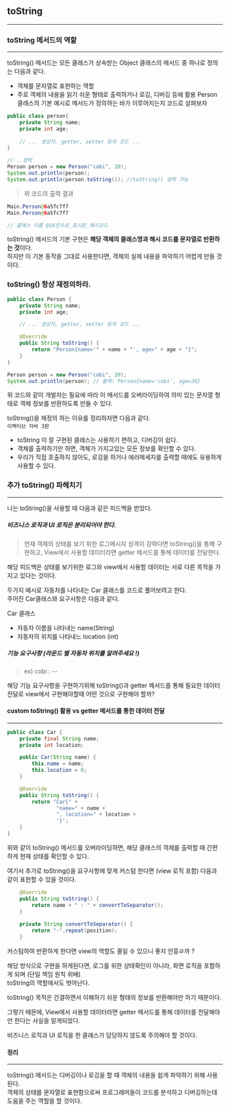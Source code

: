 ## toString
***
### toString 메서드의 역할
***
toString() 메서드는 모든 클래스가 상속받는 Object 클래스의 메서드 중 하나로 정의는 다음과 같다. 
* 객체를 문자열로 표현하는 역할
* 주로 객체의 내용을 읽기 쉬운 형태로 출력하거나 로깅, 디버깅 등에 활용
Person 클래스의 기본 예시로 메서드가 정의하는 바가 이루어지는지 코드로 살펴보자
```java
public class person{
    private String name;
    private int age;
    
    // ... 생성자, getter, setter 등의 코드 ...
}

// ..생략
Person person = new Person("cobi", 20);
System.out.println(person);
System.out.println(person.toString()); //toString() 생략 가능
```
> 위 코드의 출력 결과
```java
Main.Person@6a5fc7f7
Main.Person@6a5fc7f7

// 클래스 이름 @16진수로_표시된_해시코드
```
toString() 메서드의 기본 구현은 **해당 객체의 클래스명과 해시 코드를 문자열로 반환하는 것**이다. <br>
하지만 이 기본 동작을 그대로 사용한다면, 객체의 실제 내용을 파악하기 어렵게 만들 것이다.

### toString() 항상 재정의하라.
```java
public class Person {
    private String name;
    private int age;

    // ... 생성자, getter, setter 등의 코드 ...

    @Override
    public String toString() {
        return "Person{name='" + name + "', age=" + age + "}";
    }
}
```
```java
Person person = new Person("cobi", 20);
System.out.println(person); // 출력: Person{name='cobi', age=20}
```
위 코드와 같이 개발자는 필요에 따라 이 메서드를 오버라이딩하여 의미 있는 문자열 형태로 객체 정보를 반환하도록 만들 수 있다.

toString()을 재정의 하는 이유를 정리하자면 다음과 같다. <br>
`이팩티브 자바 3판`
* toString 이 잘 구현된 클래스는 사용하기 편하고, 디버깅이 쉽다.
* 객체를 출력하기만 하면, 객체가 가지고있는 모든 정보를 확인할 수 있다.
* 우리가 직접 호출하지 않아도, 로깅을 하거나 에러메세지를 출력할 때에도 유용하게 사용할 수 있다.

### 추가 toString() 파헤치기
***
나는 toString()을 사용할 때 다음과 같은 피드백을 받았다. <br>
##### 비즈니스 로직과 UI 로직은 분리되어야 한다.
> 현재 객체의 상태를 보기 위한 로그메시지 성격이 강하다면 toString()을 통해 구현하고, 
> View에서 사용할 데이터라면 getter 메서드를 통해 데이터를 전달한다.

해당 피드백은 상태를 보기위한 로그와 view에서 사용할 데이터는 서로 다른 목적을 가지고 있다는 것이다.

두가지 예시로 자동차를 나타내는 Car 클래스를 코드로 풀어보려고 한다. <br>
주어진 Car클래스와 요구사항은 다음과 같다.

Car 클래스
* 자동차 이름을 나타내는 name(String)
* 자동차의 위치를 나타내느 location (int)
##### 기능 요구사항 (라운드 별 자동차 위치를 알려주세요 !)
> ex) cobi : --

해당 기능 요구사항을 구현하기위해 toString()과 getter 메서드를 통해 필요한 데이터 전달로 view에서 구현해야할때 어떤 것으로 구현해야 할까?

#### custom toString() 활용 vs getter 메서드를 통한 데이터 전달
***
```java
public class Car {
    private final String name;
    private int location;

    public Car(String name) {
        this.name = name;
        this.location = 0;
    }

    @Override
    public String toString() {
        return "Car{" +
                "name=" + name +
                ", location=" + location +
                '}';
    }
}
```
위와 같이 toString() 메서드를 오버라이딩하면, 해당 클래스의 객체를 출력할 때 간편하게 현재 상태를 확인할 수 있다.

여기서 추가로 toString()을 요구사항에 맞게 커스텀 한다면 (view 로직 포함) 다음과 같이 표현할 수 있을 것이다.
```java
    @Override
    public String toString() {
        return name + " : " + convertToSeparator();
    }
    
    private String convertToSeparator() {
        return "-".repeat(position);
    }
```
커스텀하여 반환하게 한다면 view의 역할도 줄일 수 있으니 좋지 안흥ㄹ까 ?

해당 방식으로 구현을 하게된다면, 로그를 위한 상태확인이 아니라, 화면 로직을 포함하게 되며 (단일 책임 원칙 위배) <br>
toString의 역할에서도 벗어난다.

toString() 목적은 간결하면서 이해하기 쉬운 형태의 정보를 반환해야만 하기 때문이다.

그렇기 때문에, View에서 사용할 데이터라면 getter 메서드를 통해 데이터를 전달해야만 한다는 사실을 알게되었다.

비즈니스 로직과 UI 로직을 한 클래스가 담당하지 않도록 주의해야 할 것이다.

#### 정리
***
toString() 메서드는 디버깅이나 로깅을 할 때 객체의 내용을 쉽게 파악하기 위해 사용된다. <br>
객체의 상태를 문자열로 표현함으로써 프로그래머들이 코드를 분석하고 디버깅하는데 도움을 주는 역할을 할 것이다.



 

























